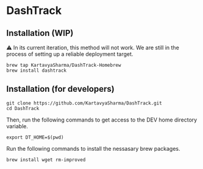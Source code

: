 # DashTrack

## Installation (WIP)
&#x26a0;&#xfe0f; In its current iteration, this method will not work. We are still in the process of setting up a reliable deployment target.

```
brew tap KartavyaSharma/DashTrack-Homebrew
brew install dashtrack
```

## Installation (for developers)

```
git clone https://github.com/KartavyaSharma/DashTrack.git
cd DashTrack
```

Then, run the following commands to get access to the DEV home directory variable.

```
export DT_HOME=$(pwd)
```

Run the following commands to install the nessasary brew packages.

```
brew install wget rm-improved
```

